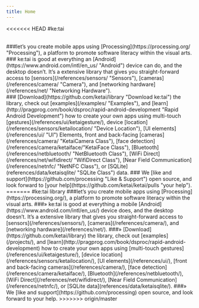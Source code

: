 ```yaml
---
title: Home
---
```

<<<<<<< HEAD
#ke:tai
<!-- ##Your companion to rapid android development.  -->
<br>
###let’s you create mobile apps using [Processing](https://processing.org/ "Processing"), a platform to promote software literacy within the visual arts.
<br>
###<i class="fa fa-caret-right"></i>  ke:tai is good at everything an [Android](https://www.android.com/intl/en_us/ "Android") device can do, and the desktop doesn’t. It’s a extensive library that gives you straight-forward access to [sensors](/references/sensors/ "Sensors"), [cameras](/references/camera/ "Camera"), and [networking hardware](/references/net/ "Networking Hardware").
<br>
###<i class="fa fa-caret-right"></i>  [Download](https://github.com/ketai/library "Download ke:tai") the library, check out [examples](/examples/ "Examples"), and [learn](http://pragprog.com/book/dsproc/rapid-android-development "Rapid Android Development")  how to create your own apps using multi-touch [gestures](/references/ui/ketaigesture/), device [location](/references/sensors/ketailocation/ "Device Location"), [UI elements](/references/ui/ "UI") Elements, front and back-facing [cameras](/references/camera/ "KetaiCamera Class"), [face detection](/references/camera/ketaiface/"KetaiFace Class"), [Bluetooth](/references/netbluetooth/ "NetBluetooth Class"), [WiFi Direct](/references/net/wifidirect/ "WifiDirect Class"), [Near Field Communication](/references/netnfc/ "NetNFC Class"), or [SQLite](references/data/ketaisqlite/ "SQLite Class") data.
###<i class="fa fa-caret-right"></i>  We [like and support](https://github.com/processing "Like & Support") open source, and look forward to [your help](https://github.com/ketai/ketai/pulls "your help").
=======
#ke:tai library
<!-- ##Your companion to rapid android development.  -->
###let’s you create mobile apps using [Processing](https://processing.org/), a platform to promote software literacy within the visual arts.
###» ke:tai is good at everything a mobile [Android](https://www.android.com/intl/en_us/) device does, and the desktop doesn’t. It’s a extensive library that gives you straight-forward access to [sensors](/references/sensors/), [cameras](/references/camera/), and [networking hardware](/references/net/).
###» [Download](https://github.com/ketai/library) the library, check out [examples](/projects/), and [learn](http://pragprog.com/book/dsproc/rapid-android-development) how to create your own apps using [multi-touch gestures](/references/ui/ketaigesture/), [device location](/references/sensors/ketailocation/), [UI elements](/references/ui/), [front and back-facing cameras](/references/camera/), [face detection](/references/camera/ketaiface/), [Bluetooth](/references/netbluetooth/), [WiFi Direct](/references/net/wifidirect/), [Near Field Communication](/references/netnfc/), or [SQLite data](references/data/ketaisqlite/).
###» We [like and support](https://github.com/processing) open source, and look forward to your help.
>>>>>>> origin/master
